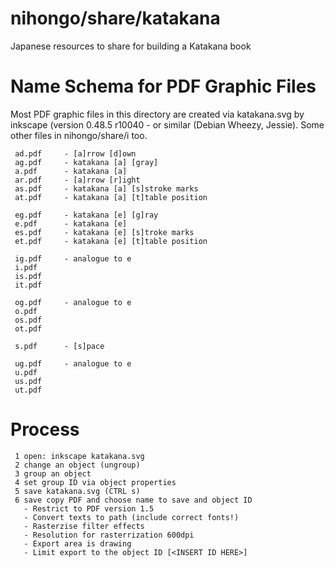 # nihongo/share/katakana

Japanese resources to share for building a Katakana book

# Name Schema for PDF Graphic Files

Most PDF graphic files in this directory are created via katakana.svg by
inkscape (version 0.48.5 r10040 - or similar (Debian Wheezy, Jessie). Some
other files in nihongo/share/i too.

     ad.pdf     - [a]rrow [d]own
     ag.pdf     - katakana [a] [gray]
     a.pdf      - katakana [a]
     ar.pdf     - [a]rrow [r]ight
     as.pdf     - katakana [a] [s]stroke marks
     at.pdf     - katakana [a] [t]table position

     eg.pdf     - katakana [e] [g]ray
     e.pdf      - katakana [e]
     es.pdf     - katakana [e] [s]troke marks
     et.pdf     - katakana [e] [t]table position

     ig.pdf     - analogue to e
     i.pdf
     is.pdf
     it.pdf

     og.pdf     - analogue to e
     o.pdf
     os.pdf
     ot.pdf

     s.pdf      - [s]pace

     ug.pdf     - analogue to e
     u.pdf
     us.pdf
     ut.pdf

# Process

     1 open: inkscape katakana.svg
     2 change an object (ungroup)
     3 group an object
     4 set group ID via object properties
     5 save katakana.svg (CTRL s)
     6 save copy PDF and choose name to save and object ID
       - Restrict to PDF version 1.5
       - Convert texts to path (include correct fonts!)
       - Rasterzise filter effects
       - Resolution for rasterrization 600dpi
       - Export area is drawing
       - Limit export to the object ID [<INSERT ID HERE>]


